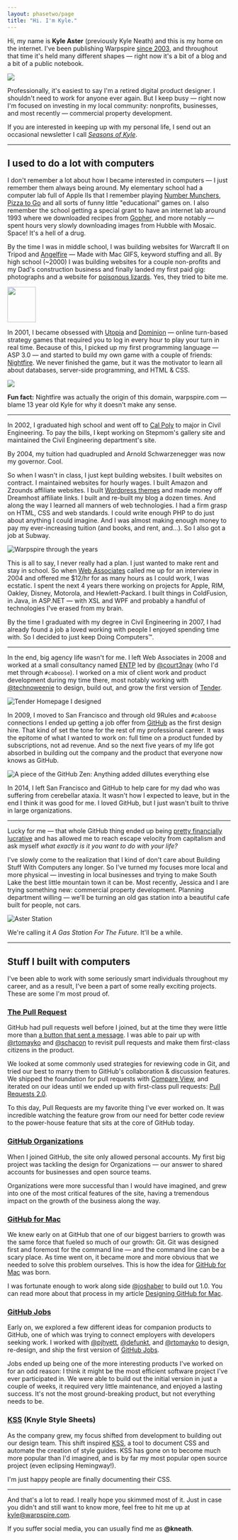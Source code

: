 ```yaml
---
layout: phasetwo/page
title: "Hi. I'm Kyle."
---
```


Hi, my name is **Kyle Aster** (previously Kyle Neath) and this is my home on the internet. I've been publishing Warpspire [since 2003](https://web.archive.org/web/20031230052204/http://www.warpspire.com/), and throughout that time it's held many different shapes — right now it's a bit of a blog and a bit of a public notebook.

<div class="about-image">
  <img src="https://assets.warpspire.com/images/site/dubious-kyle.jpg" />
</div>

Professionally, it's easiest to say I'm a retired digital product designer. I shouldn't need to work for anyone ever again. But I keep busy — right now I'm focused on investing in my local community: nonprofits, businesses, and most recently — commercial property development.

If you are interested in keeping up with my personal life, I send out an occasional newsletter I call [_Seasons of Kyle_](https://buttondown.email/kneath/).

* * * *

## I used to do a lot with computers

I don't remember a lot about how I became interested in computers — I just remember them always being around. My elementary school had a computer lab full of Apple IIs that I remember playing [Number Munchers](https://en.wikipedia.org/wiki/Number_Munchers), [Pizza to Go](https://www.mobygames.com/game/pizza-to-go) and all sorts of funny little "educational" games on. I also remember the school getting a special grant to have an internet lab around 1993 where we downloaded recipes from [Gopher](https://en.wikipedia.org/wiki/Gopher_(protocol)), and more notably — spent hours very slowly downloading images from Hubble with Mosaic. Space! It's a hell of a drug.

By the time I was in middle school, I was building websites for Warcraft II on Tripod and [Angelfire](https://www.angelfire.com/ak/locher/) — Made with Mac GIFS, keyword stuffing and all. By high school (~2000) I was building websites for a couple non-profits and my Dad's construction business and finally landed my first paid gig: photographs and a website for [poisonous lizards](https://www.helodermahorridum.com/). Yes, they tried to bite me.

<div class="inline-img">
<img src="https://assets.warpspire.com/images/about/madewithmac.gif" width="64" height="80" />
</div>

In 2001, I became obsessed with [Utopia](http://dominion.opendominion.net/) and [Dominion](http://dominion.opendominion.net/) — online turn-based strategy games that required you to log in every hour to play your turn in real time. Because of this, I picked up my first programming language — ASP 3.0 — and started to build my own game with a couple of friends: [Nightfire](https://github.com/kneath/nightfire/). We never finished the game, but it was the motivator to learn all about databases, server-side programming, and HTML & CSS.

<div class="inline-img">
<img src="https://assets.warpspire.com/images/about/nightfire.gif" />
</div>

**Fun fact:** Nightfire was actually the origin of this domain, warpspire.com — blame 13 year old Kyle for why it doesn't make any sense.

* * * *

In 2002, I graduated high school and went off to [Cal Poly](https://www.calpoly.edu/) to major in Civil Engineering. To pay the bills, I kept working on Stepmom's gallery site and maintained the Civil Engineering department's site.

By 2004, my tuition had quadrupled and Arnold Schwarzenegger was now my governor.  Cool.

So when I wasn't in class, I just kept building websites. I built websites on contract. I maintained websites for hourly wages. I built Amazon and Zzounds affiliate websites. I built [Wordpress themes](https://warpspire.com/hemingway/) and made money off Dreamhost affiliate links. I built and re-built my blog a dozen times. And along the way I learned all manners of web technologies. I had a firm grasp on HTML, CSS and web standards. I could write enough PHP to do just about anything I could imagine. And I was almost making enough money to pay my ever-increasing tuition (and books, and rent, and…). So I also got a job at Subway.

![Warpspire through the years](https://assets.warpspire.com/images/about/warpspirethroughtheyears.png)

This is all to say, I never really had a plan. I just wanted to make rent and stay in school. So when [Web Associates](https://www.crunchbase.com/organization/web-associates) called me up for an interview in 2004 and offered me $12/hr for as many hours as I could work, I was ecstatic. I spent the next 4 years there working on projects for Apple, RIM, Oakley, Disney, Motorola, and Hewlett-Packard. I built things in ColdFusion, in Java, in ASP.NET — with XSL and WPF and probably a handful of technologies I've erased from my brain.

By the time I graduated with my degree in Civil Engineering in 2007, I had already found a job a loved working with people I enjoyed spending time with. So I decided to just keep Doing Computers™.

* * * *

In the end, big agency life wasn't for me. I left Web Associates in 2008 and worked at a small consultancy named [ENTP](http://entp.com/) led by [@court3nay](https://twitter.com/court3nay) (who I'd met through `#caboose`). I worked on a mix of client work and product development during my time there, most notably working with [@technoweenie](http://techno-weenie.net/) to design, build out, and grow the first version of [Tender](https://tenderapp.com).

![Tender Homepage I designed](https://assets.warpspire.com/images/about/tenderapp.jpg)

In 2009, I moved to San Francisco and through old 9Rules and `#caboose` connections I ended up getting a job offer from [GitHub](https://github.com) as the first design hire. That kind of set the tone for the rest of my professional career. It was the epitome of what I wanted to work on: full time on a product funded by subscriptions, not ad revenue. And so the next five years of my life got absorbed in building out the company and the product that everyone now knows as GitHub.

![A piece of the GitHub Zen: Anything added dillutes everything else](https://assets.warpspire.com/images/about/github-zen.jpg)

In 2014, I left San Francisco and GitHub to help care for my dad who was suffering from cerebellar ataxia. It wasn't how I expected to leave, but in the end I think it was good for me. I loved GitHub, but I just wasn't built to thrive in large organizations.

* * * *

Lucky for me — that whole GitHub thing ended up being [pretty financially lucrative](https://news.microsoft.com/announcement/microsoft-acquires-github/) and has allowed me to reach escape velocity from capitalism and ask myself _what exactly is it you want to do with your life?_ 

I've slowly come to the realization that I kind of don't care about Building Stuff With Computers any longer. So I've turned my focuses more local and more physical — investing in local businesses and trying to make South Lake the best little mountain town it can be. Most recently, Jessica and I are trying something new: commercial property development. Planning department willing — we'll be turning an old gas station into a beautiful cafe built for people, not cars.

![Aster Station](https://assets.warpspire.com/images/about/aster-station.jpg)

We're calling it _A Gas Station For The Future_. It'll be a while.

* * * *

## Stuff I built with computers

I've been able to work with some seriously smart individuals throughout my career, and as a result, I've been a part of some really exciting projects. These are some I'm most proud of.

### [The Pull Request](https://github.com/blog/712-pull-requests-2-0)

GitHub had pull requests well before I joined, but at the time they were little more than [a button that sent a message](https://github.com/blog/3-oh-yeah-there-s-pull-requests-now). I was able to pair up with [@rtomayko](http://2ndscale.com/) and [@schacon](http://scottchacon.com/) to revisit pull requests and make them first-class citizens in the product.

We looked at some commonly used strategies for reviewing code in Git, and tried our best to marry them to GitHub's collaboration & discussion features. We shipped the foundation for pull requests with [Compare View](https://github.com/blog/612-introducing-github-compare-view), and iterated on our ideas until we ended up with first-class pull requests: [Pull Requests 2.0](https://github.com/blog/712-pull-requests-2-0).

To this day, Pull Requests are my favorite thing I've ever worked on. It was incredible watching the feature grow from our need for better code review to the power-house feature that sits at the core of GitHub today.

### [GitHub Organizations](https://github.com/blog/674-introducing-organizations)

When I joined GitHub, the site only allowed personal accounts. My first big project was tackling the design for Organizations — our answer to shared accounts for businesses and open source teams.

Organizations were more successful than I would have imagined, and grew into one of the most critical features of the site, having a tremendous impact on the growth of the business along the way.

### [GitHub for Mac](https://github.com/blog/878-announcing-github-for-mac)

We knew early on at GitHub that one of our biggest barriers to growth was the same force that fueled so much of our growth: Git. Git was designed first and foremost for the command line — and the command line can be a scary place. As time went on, it became more and more obvious that we needed to solve this problem ourselves. This is how the idea for [GitHub for Mac](https://mac.github.com) was born.

I was fortunate enough to work along side [@joshaber](https://joshaber.github.io/) to build out 1.0. You can read more about that process in my article [Designing GitHub for Mac](http://warpspire.com/posts/designing-github-mac).

### [GitHub Jobs](https://github.com/blog/687-github-jobs-pre-launch)

Early on, we explored a few different ideas for companion products to GitHub, one of which was trying to connect employers with developers seeking work. I worked with [@pjhyett](http://hyett.com/), [@defunkt](https://github.com/defunkt), and [@rtomayko](http://2ndscale.com) to design, re-design, and ship the first version of [GitHub Jobs](https://jobs.github.com).

Jobs ended up being one of the more interesting products I've worked on for an odd reason: I think it might be the most efficient software project I've ever participated in. We were able to build out the initial version in just a couple of weeks, it required very little maintenance, and enjoyed a lasting success. It's not the most ground-breaking product, but not everything needs to be.

### [KSS](/posts/kss/) (Knyle Style Sheets)

As the company grew, my focus shifted from development to building out our design team. This shift inspired [KSS](https://github.com/kneath/kss), a tool to document CSS and automate the creation of style guides. KSS has gone on to become much more popular than I'd imagined, and is by far my most popular open source project (even eclipsing Hemingway!).

I'm just happy people are finally documenting their CSS.

* * * *

And that's a lot to read. I really hope you skimmed most of it. Just in case you didn't and still want to know more, feel free to hit me up at <kyle@warpspire.com>.

If you suffer social media, you can usually find me as <strong>@kneath</strong>.
